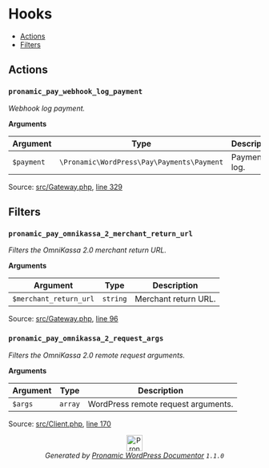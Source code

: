 # Hooks

- [Actions](#actions)
- [Filters](#filters)

## Actions

### `pronamic_pay_webhook_log_payment`

*Webhook log payment.*

**Arguments**

Argument | Type | Description
-------- | ---- | -----------
`$payment` | `\Pronamic\WordPress\Pay\Payments\Payment` | Payment to log.

Source: [src/Gateway.php](../src/Gateway.php), [line 329](../src/Gateway.php#L329-L334)

## Filters

### `pronamic_pay_omnikassa_2_merchant_return_url`

*Filters the OmniKassa 2.0 merchant return URL.*

**Arguments**

Argument | Type | Description
-------- | ---- | -----------
`$merchant_return_url` | `string` | Merchant return URL.

Source: [src/Gateway.php](../src/Gateway.php), [line 96](../src/Gateway.php#L96-L101)

### `pronamic_pay_omnikassa_2_request_args`

*Filters the OmniKassa 2.0 remote request arguments.*

**Arguments**

Argument | Type | Description
-------- | ---- | -----------
`$args` | `array` | WordPress remote request arguments.

Source: [src/Client.php](../src/Client.php), [line 170](../src/Client.php#L170-L175)


<p align="center"><a href="https://github.com/pronamic/wp-documentor"><img src="https://cdn.jsdelivr.net/gh/pronamic/wp-documentor@main/logos/pronamic-wp-documentor.svgo-min.svg" alt="Pronamic WordPress Documentor" width="32" height="32"></a><br><em>Generated by <a href="https://github.com/pronamic/wp-documentor">Pronamic WordPress Documentor</a> <code>1.1.0</code></em><p>

